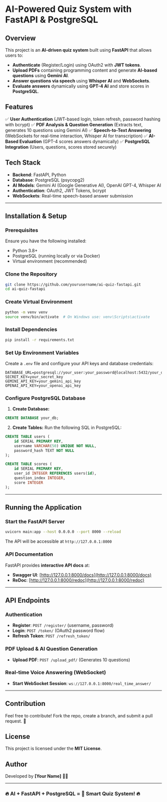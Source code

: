 # AI-Powered Quiz System with FastAPI & PostgreSQL

## Overview
This project is an **AI-driven quiz system** built using **FastAPI** that allows users to:
- **Authenticate** (Register/Login) using OAuth2 with **JWT tokens**.
- **Upload PDFs** containing programming content and generate **AI-based questions** using **Gemini AI**.
- **Answer questions via speech** using **Whisper AI** and **WebSockets**.
- **Evaluate answers** dynamically using **GPT-4 AI** and store scores in **PostgreSQL**.

## Features
✅ **User Authentication** (JWT-based login, token refresh, password hashing with bcrypt)
✅ **PDF Analysis & Question Generation** (Extracts text, generates 10 questions using Gemini AI)
✅ **Speech-to-Text Answering** (WebSockets for real-time interaction, Whisper AI for transcription)
✅ **AI-Based Evaluation** (GPT-4 scores answers dynamically)
✅ **PostgreSQL Integration** (Users, questions, scores stored securely)

## Tech Stack
- **Backend**: FastAPI, Python
- **Database**: PostgreSQL (psycopg2)
- **AI Models**: Gemini AI (Google Generative AI), OpenAI GPT-4, Whisper AI
- **Authentication**: OAuth2, JWT Tokens, bcrypt
- **WebSockets**: Real-time speech-based answer submission

---

## Installation & Setup

### Prerequisites
Ensure you have the following installed:
- Python 3.8+
- PostgreSQL (running locally or via Docker)
- Virtual environment (recommended)

### Clone the Repository
```sh
git clone https://github.com/yourusername/ai-quiz-fastapi.git
cd ai-quiz-fastapi
```

### Create Virtual Environment
```sh
python -m venv venv
source venv/bin/activate  # On Windows use: venv\Scripts\activate
```

### Install Dependencies
```sh
pip install -r requirements.txt
```

### Set Up Environment Variables
Create a `.env` file and configure your API keys and database credentials:
```env
DATABASE_URL=postgresql://your_user:your_password@localhost:5432/your_db
SECRET_KEY=your_secret_key
GEMINI_API_KEY=your_gemini_api_key
OPENAI_API_KEY=your_openai_api_key
```

### Configure PostgreSQL Database
1. **Create Database:**
```sql
CREATE DATABASE your_db;
```
2. **Create Tables:** Run the following SQL in PostgreSQL:
```sql
CREATE TABLE users (
    id SERIAL PRIMARY KEY,
    username VARCHAR(50) UNIQUE NOT NULL,
    password_hash TEXT NOT NULL
);

CREATE TABLE scores (
    id SERIAL PRIMARY KEY,
    user_id INTEGER REFERENCES users(id),
    question_index INTEGER,
    score INTEGER
);
```

---

## Running the Application

### Start the FastAPI Server
```sh
uvicorn main:app --host 0.0.0.0 --port 8000 --reload
```
The API will be accessible at `http://127.0.0.1:8000`

### API Documentation
FastAPI provides **interactive API docs** at:
- **Swagger UI**: [http://127.0.0.1:8000/docs](http://127.0.0.1:8000/docs)
- **ReDoc**: [http://127.0.0.1:8000/redoc](http://127.0.0.1:8000/redoc)

---

## API Endpoints

### Authentication
- **Register**: `POST /register/` (username, password)
- **Login**: `POST /token/` (OAuth2 password flow)
- **Refresh Token**: `POST /refresh_token/`

### PDF Upload & AI Question Generation
- **Upload PDF**: `POST /upload_pdf/` (Generates 10 questions)

### Real-time Voice Answering (WebSocket)
- **Start WebSocket Session**: `ws://127.0.0.1:8000/real_time_answer/`

---

## Contribution
Feel free to contribute! Fork the repo, create a branch, and submit a pull request. 🚀

## License
This project is licensed under the **MIT License**.

## Author
Developed by **[Your Name]** 👨‍💻

---

### 🔥 AI + FastAPI + PostgreSQL = 🚀 Smart Quiz System! 🔥

